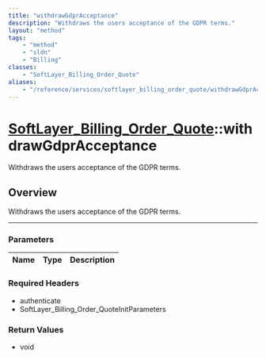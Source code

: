 ```yaml
---
title: "withdrawGdprAcceptance"
description: "Withdraws the users acceptance of the GDPR terms."
layout: "method"
tags:
    - "method"
    - "sldn"
    - "Billing"
classes:
    - "SoftLayer_Billing_Order_Quote"
aliases:
    - "/reference/services/softlayer_billing_order_quote/withdrawGdprAcceptance"
---
```

# [SoftLayer_Billing_Order_Quote](/reference/services/SoftLayer_Billing_Order_Quote)::withdrawGdprAcceptance


Withdraws the users acceptance of the GDPR terms.


## Overview 
Withdraws the users acceptance of the GDPR terms. 

-----

### Parameters 
|Name | Type | Description |
| --- | --- | --- |


### Required Headers
* authenticate
* SoftLayer_Billing_Order_QuoteInitParameters


### Return Values
* void




